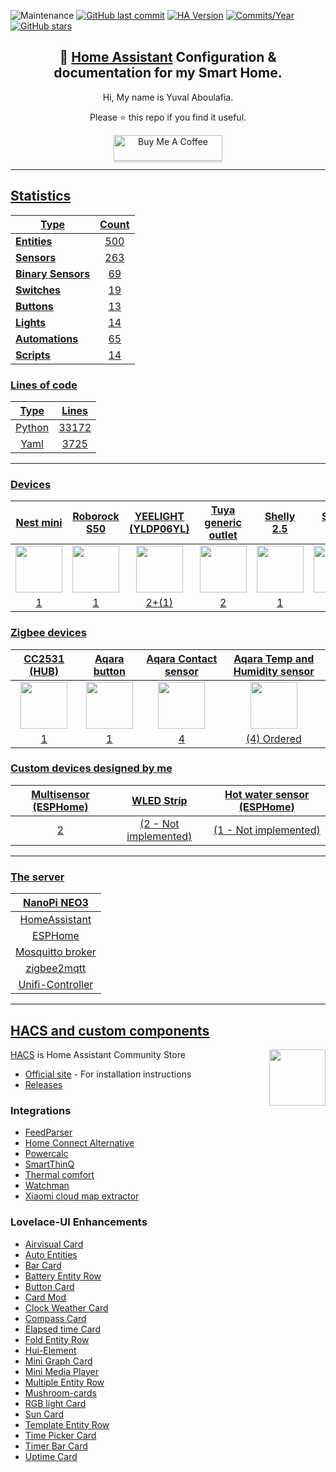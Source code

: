 ![Maintenance](https://img.shields.io/maintenance/yes/2022.svg?style=plasticr)
[![GitHub last commit](https://img.shields.io/github/last-commit/yuvalabou/HomeAssistant-Config.svg?style=plasticr)](https://github.com/geekofweek/HomeAssistant-Config/commits/master)
[![HA Version](https://img.shields.io/badge/Running%20Home%20Assistant-2022.12.6%20-darkblue)](https://github.com/home-assistant/home-assistant/releases/latest)
[![Commits/Year](https://img.shields.io/github/commit-activity/y/yuvalabou/HomeAssistant-Config.svg?style=plasticr)](https://github.com/yuvalabou/HomeAssistant-Config/commits/master)
[![GitHub stars](https://img.shields.io/github/stars/yuvalabou/HomeAssistant-Config.svg?style=plasticr)](https://github.com/yuvalabou/HomeAssistant-Config/stargazers)

<h2 align =
    "center">
      🏡 <a href="https://www.home-assistant.io">Home Assistant</a> Configuration &amp; documentation for my Smart Home.
</h2>

<p align = "center">
    Hi, My name is Yuval Aboulafia.
</p>

<p align = "center">
    Please ⭐ this repo if you find it useful.
</p>
    <p align = "center">
    <a href =
        "https://www.buymeacoffee.com/HMa8m26"
        target="_blank">
            <img src="https://www.buymeacoffee.com/assets/img/custom_images/orange_img.png"
            alt="Buy Me A Coffee"
            style="height: 41px !important;width: 174px !important;box-shadow: 0px 3px 2px 0px rgba(190, 190, 190, 0.5) !important;-webkit-box-shadow: 0px 3px 2px 0px rgba(190, 190, 190, 0.5) !important;">
</p>

-----

## Statistics

| Type | Count |
|------|:-----:|
| **Entities** | 500 |
| **[Sensors](https://github.com/yuvalabou/homeassistant/tree/master/homeassistant/config/components/sensor)** | 263 |
| **[Binary Sensors](https://github.com/yuvalabou/homeassistant/tree/master/homeassistant/config/components/binary_sensor)** | 69 |
| **[Switches](https://github.com/yuvalabou/homeassistant/tree/master/homeassistant/config/components/switch)** | 19 |
| **[Buttons]()** | 13 |
| **[Lights](https://github.com/yuvalabou/homeassistant/tree/master/homeassistant/config/components/light)** | 14 |
| **[Automations](https://github.com/yuvalabou/homeassistant/tree/master/homeassistant/config/automation)** | 65 |
| **[Scripts](https://github.com/yuvalabou/homeassistant/tree/master/homeassistant/config/components/script)** | 14 |

### Lines of code
| Type | Lines |
|:----:|:-----:|
| Python | 33172 |
| Yaml | 3725 |

-----

### Devices

| Nest mini | Roborock S50 | YEELIGHT (YLDP06YL) | Tuya generic outlet | Shelly 2.5 | Shelly 1PM | Tuya ceiling light | Sonoff IFan04 |
|:---------:|:------------:|:-------------------:|:-------------------:|:----------:|:----------:|:------------------:|:-------------:|
|<img src="https://lh3.googleusercontent.com/7pq6Fhyz_qUGO8ORh6y0Bn6g7lRSBg3yHkNBXmt51g-mc2Viuv6LMjk4E0NXZGI7Rk4" width=75>|<img src="https://www.lior-electric.co.il/wp-content/uploads/2019/06/46947609c.gif.jpeg" width=75>|<img src="https://i01.appmifile.com/v1/MI_18455B3E4DA706226CF7535A58E875F0267/pms_1616606687.68573462.jpg" width=75>|<img src="https://consent.trustarc.com/get?name=tuya_logo2.png" width=75>|<img src="https://cdn2.botland.store/74788-large_default/shelly-25-double-relay-switch-and-roller-shutter-andoid-ios-application.jpg" width=75>|<img src="https://store-wc.athom.com/wp-content/uploads/2022/03/shellyplus1pm-comparision.png" width=75> |<img src="https://consent.trustarc.com/get?name=tuya_logo2.png" width=75>|<img src="https://ae01.alicdn.com/kf/H87b6845fe6bd493c8f4cc8faed9547efE/SONOFF-iFan04-L-iFan03-Wifi-RF.jpg_Q90.jpg_.webp" width=75>
|1          |1             |2+(1)                |2                    |1           |5           |2                   |1              |


### Zigbee devices

| CC2531 (HUB) | Aqara button | Aqara Contact sensor | Aqara Temp and Humidity sensor |
|:------------:|:------------:|:--------------------:|:------------------------------:|
|<img src="https://images-na.ssl-images-amazon.com/images/I/51l1ARtFNYL._AC_SL1000_.jpg" width=75>|<img src="https://store.storeimages.cdn-apple.com/8756/as-images.apple.com/is/HP0V2?wid=1144&hei=1144&fmt=jpeg&qlt=95&.v=1586455751752" width=75>|<img src="https://www.megateh.eu/files/products/00/49/45/mccgq11lm.png" width=75>|<img src="https://miot-global.com/uploads/CatalogueImage/pvm_aqara-temperature-and-humidity-sensor-03_15762_1506340175.jpg" width=75>|
|1             |1             |4                     |(4) Ordered                     |


### Custom devices designed by me

| Multisensor (ESPHome) | WLED Strip          | Hot water sensor (ESPHome) |
|:---------------------:|:-------------------:|:--------------------------:|
|2                      |(2 - Not implemented)|(1 - Not implemented)       |

-----

### The server

| NanoPi NEO3                                          |
|:----------------------------------------------------:|
| HomeAssistant                                        |
| ESPHome                                              |
| Mosquitto broker                                     |
| [zigbee2mqtt](https://github.com/Koenkk/zigbee2mqtt) |
| Unifi-Controller                                     |

-----

## HACS and custom components

<img src =
    "https://avatars2.githubusercontent.com/u/56713226?s=200&v=4"
    align = "right" width=90>

[HACS](https://github.com/hacs/integration) is Home Assistant Community Store

- [Official site](https://hacs.xyz/) - For installation instructions
- [Releases](https://github.com/hacs/integration/releases)

### Integrations

- [FeedParser](https://github.com/custom-components/feedparser)
- [Home Connect Alternative](https://github.com/ekutner/home-connect-hass)
- [Powercalc](https://github.com/bramstroker/homeassistant-powercalc)
- [SmartThinQ](https://github.com/ollo69/ha-smartthinq-sensors)
- [Thermal comfort](https://github.com/dolezsa/thermal_comfort)
- [Watchman](https://github.com/dummylabs/thewatchman)
- [Xiaomi cloud map extractor](https://github.com/PiotrMachowski/Home-Assistant-custom-components-Xiaomi-Cloud-Map-Extractor)

### Lovelace-UI Enhancements

- [Airvisual Card](https://github.com/dnguyen800/air-visual-card)
- [Auto Entities](https://github.com/thomasloven/lovelace-auto-entities)
- [Bar Card](https://github.com/custom-cards/bar-card)
- [Battery Entity Row](https://github.com/benct/lovelace-battery-entity-row)
- [Button Card](https://github.com/custom-cards/button-card)
- [Card Mod](https://github.com/thomasloven/lovelace-card-mod)
- [Clock Weather Card](https://github.com/pkissling/clock-weather-card)
- [Compass Card](https://github.com/tomvanswam/compass-card)
- [Elapsed time Card](https://github.com/kirbo/ha-lovelace-elapsed-time-card)
- [Fold Entity Row](https://github.com/thomasloven/lovelace-fold-entity-row)
- [Hui-Element](https://github.com/thomasloven/lovelace-hui-element)
- [Mini Graph Card](https://github.com/kalkih/mini-graph-card)
- [Mini Media Player](https://github.com/kalkih/mini-media-player)
- [Multiple Entity Row](https://github.com/benct/lovelace-multiple-entity-row)
- [Mushroom-cards](https://github.com/piitaya/lovelace-mushroom)
- [RGB light Card](https://github.com/bokub/rgb-light-card)
- [Sun Card](https://github.com/AitorDB/home-assistant-sun-card)
- [Template Entity Row](https://github.com/thomasloven/lovelace-template-entity-row)
- [Time Picker Card](https://github.com/GeorgeSG/lovelace-time-picker-card)
- [Timer Bar Card](https://github.com/rianadon/timer-bar-card)
- [Uptime Card](https://github.com/dylandoamaral/uptime-card)
